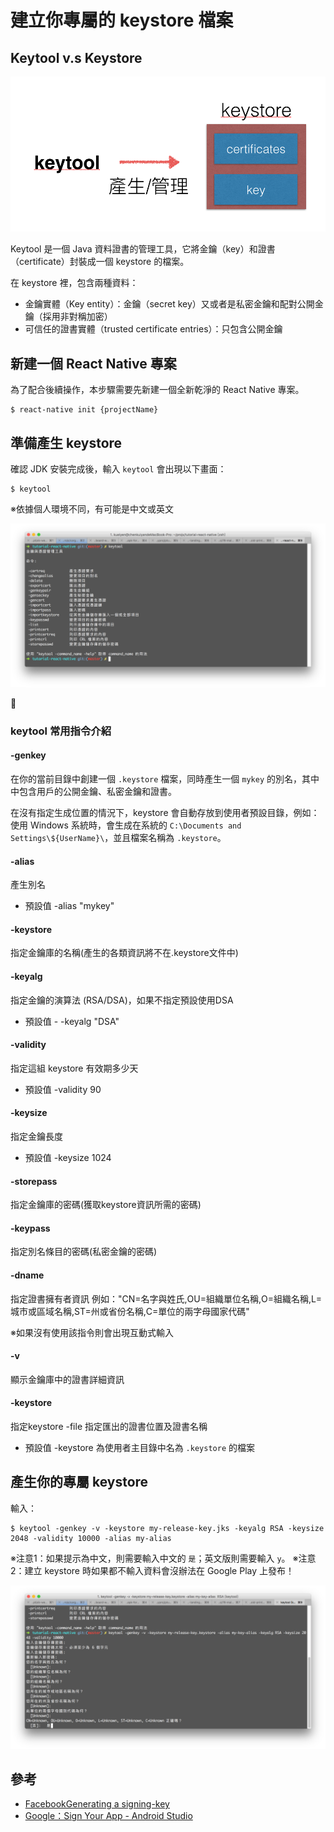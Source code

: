 # 建立你專屬的 keystore 檔案

## Keytool v.s Keystore

![](../img/rn-bundle.keystore.png)

Keytool 是一個 Java 資料證書的管理工具，它將金鑰（key）和證書（certificate）封裝成一個 keystore 的檔案。

在 keystore 裡，包含兩種資料：
- 金鑰實體（Key entity）：金鑰（secret key）又或者是私密金鑰和配對公開金鑰（採用非對稱加密）
- 可信任的證書實體（trusted certificate entries）：只包含公開金鑰


## 新建一個 React Native 專案

為了配合後續操作，本步驟需要先新建一個全新乾淨的 React Native 專案。

```
$ react-native init {projectName}
```

## 準備產生 keystore

確認 JDK 安裝完成後，輸入 `keytool` 會出現以下畫面：

```
$ keytool
```

※依據個人環境不同，有可能是中文或英文

![](../img/rn-bundle.keytool.png)


### keytool 常用指令介紹

#### -genkey

在你的當前目錄中創建一個 `.keystore` 檔案，同時產生一個 `mykey` 的別名，其中中包含用戶的公開金鑰、私密金鑰和證書。

在沒有指定生成位置的情況下，keystore 會自動存放到使用者預設目錄，例如：使用 Windows 系統時，會生成在系統的 `C:\Documents and Settings\${UserName}\`，並且檔案名稱為 `.keystore`。

#### -alias

產生別名

- 預設值 -alias "mykey"

#### -keystore

指定金鑰庫的名稱(產生的各類資訊將不在.keystore文件中)

#### -keyalg

指定金鑰的演算法 (RSA/DSA)，如果不指定預設使用DSA

- 預設值 - -keyalg "DSA"

#### -validity

指定這組 keystore 有效期多少天

- 預設值 -validity 90

#### -keysize
指定金鑰長度
- 預設值 -keysize 1024

#### -storepass
指定金鑰庫的密碼(獲取keystore資訊所需的密碼)

#### -keypass

指定別名條目的密碼(私密金鑰的密碼)

#### -dname

指定證書擁有者資訊 例如："CN=名字與姓氏,OU=組織單位名稱,O=組織名稱,L=城市或區域名稱,ST=州或省份名稱,C=單位的兩字母國家代碼"

※如果沒有使用該指令則會出現互動式輸入

#### -v 

顯示金鑰庫中的證書詳細資訊

#### -keystore
指定keystore -file 指定匯出的證書位置及證書名稱 

- 預設值 -keystore  為使用者主目錄中名為 `.keystore` 的檔案

## 產生你的專屬 keystore

輸入：

```
$ keytool -genkey -v -keystore my-release-key.jks -keyalg RSA -keysize 2048 -validity 10000 -alias my-alias
```

※注意1：如果提示為中文，則需要輸入中文的 `是`；英文版則需要輸入 `y`。
※注意2：建立 keystore 時如果都不輸入資料會沒辦法在 Google Play 上發布！

![](../img/rn-bundle-create-keystore.png)


## 參考
- [FacebookGenerating a signing-key](https://facebook.github.io/react-native/docs/signed-apk-android.html#generating-a-signing-key)
- [Google：Sign Your App - Android Studio](https://developer.android.com/studio/publish/app-signing.html)
